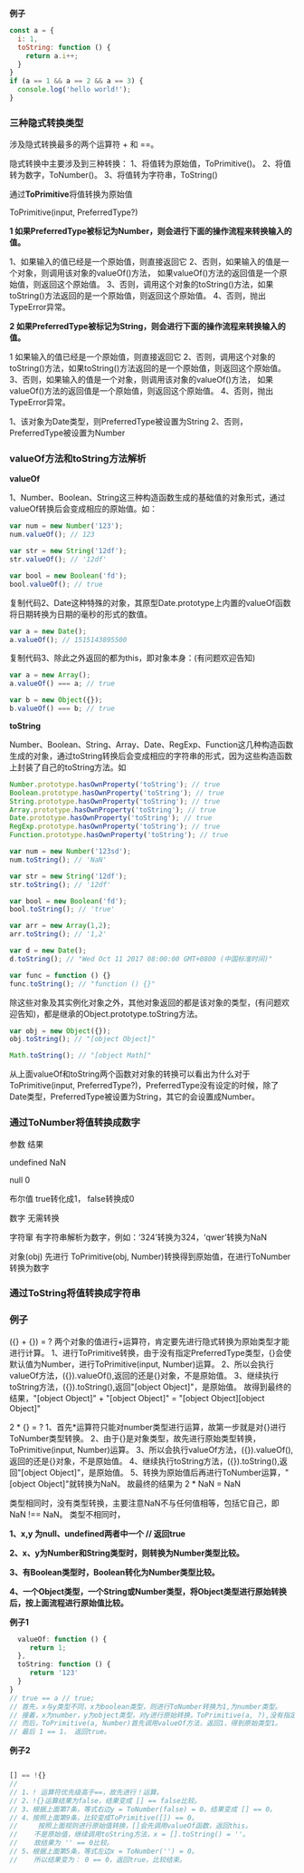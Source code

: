

**例子**

````js
const a = {
  i: 1,
  toString: function () {
    return a.i++;
  }
}
if (a == 1 && a == 2 && a == 3) {
  console.log('hello world!');
}

````

### 三种隐式转换类型

涉及隐式转换最多的两个运算符 + 和 ==。

隐式转换中主要涉及到三种转换：
1、将值转为原始值，ToPrimitive()。
2、将值转为数字，ToNumber()。
3、将值转为字符串，ToString()

通过**ToPrimitive**将值转换为原始值

ToPrimitive(input, PreferredType?)

**1 如果PreferredType被标记为Number，则会进行下面的操作流程来转换输入的值。**

1、如果输入的值已经是一个原始值，则直接返回它
2、否则，如果输入的值是一个对象，则调用该对象的valueOf()方法，
   如果valueOf()方法的返回值是一个原始值，则返回这个原始值。
3、否则，调用这个对象的toString()方法，如果toString()方法返回的是一个原始值，则返回这个原始值。
4、否则，抛出TypeError异常。


**2 如果PreferredType被标记为String，则会进行下面的操作流程来转换输入的值。**

1 如果输入的值已经是一个原始值，则直接返回它
2、否则，调用这个对象的toString()方法，如果toString()方法返回的是一个原始值，则返回这个原始值。
3、否则，如果输入的值是一个对象，则调用该对象的valueOf()方法，
   如果valueOf()方法的返回值是一个原始值，则返回这个原始值。
4、否则，抛出TypeError异常。

1、该对象为Date类型，则PreferredType被设置为String
2、否则，PreferredType被设置为Number

### valueOf方法和toString方法解析

**valueOf**

1、Number、Boolean、String这三种构造函数生成的基础值的对象形式，通过valueOf转换后会变成相应的原始值。如：
````js
var num = new Number('123');
num.valueOf(); // 123

var str = new String('12df');
str.valueOf(); // '12df'

var bool = new Boolean('fd');
bool.valueOf(); // true
````

复制代码2、Date这种特殊的对象，其原型Date.prototype上内置的valueOf函数将日期转换为日期的毫秒的形式的数值。
````js
var a = new Date();
a.valueOf(); // 1515143895500
````

复制代码3、除此之外返回的都为this，即对象本身：(有问题欢迎告知)

````js
var a = new Array();
a.valueOf() === a; // true

var b = new Object({});
b.valueOf() === b; // true
````

**toString**

Number、Boolean、String、Array、Date、RegExp、Function这几种构造函数生成的对象，通过toString转换后会变成相应的字符串的形式，因为这些构造函数上封装了自己的toString方法。如

````js
Number.prototype.hasOwnProperty('toString'); // true
Boolean.prototype.hasOwnProperty('toString'); // true
String.prototype.hasOwnProperty('toString'); // true
Array.prototype.hasOwnProperty('toString'); // true
Date.prototype.hasOwnProperty('toString'); // true
RegExp.prototype.hasOwnProperty('toString'); // true
Function.prototype.hasOwnProperty('toString'); // true

var num = new Number('123sd');
num.toString(); // 'NaN'

var str = new String('12df');
str.toString(); // '12df'

var bool = new Boolean('fd');
bool.toString(); // 'true'

var arr = new Array(1,2);
arr.toString(); // '1,2'

var d = new Date();
d.toString(); // "Wed Oct 11 2017 08:00:00 GMT+0800 (中国标准时间)"

var func = function () {}
func.toString(); // "function () {}"

````
除这些对象及其实例化对象之外，其他对象返回的都是该对象的类型，(有问题欢迎告知)，都是继承的Object.prototype.toString方法。

````js
var obj = new Object({});
obj.toString(); // "[object Object]"

Math.toString(); // "[object Math]"
````

从上面valueOf和toString两个函数对对象的转换可以看出为什么对于ToPrimitive(input, PreferredType?)，PreferredType没有设定的时候，除了Date类型，PreferredType被设置为String，其它的会设置成Number。

### 通过ToNumber将值转换成数字

参数               结果

undefined         NaN

null              0

布尔值             true转化成1， false转换成0

数字              无需转换

字符窜            有字符串解析为数字，例如：‘324’转换为324，‘qwer’转换为NaN

对象(obj)         先进行 ToPrimitive(obj, Number)转换得到原始值，在进行ToNumber转换为数字


### 通过ToString将值转换成字符串


### 例子

({} + {}) = ?
两个对象的值进行+运算符，肯定要先进行隐式转换为原始类型才能进行计算。
1、进行ToPrimitive转换，由于没有指定PreferredType类型，{}会使默认值为Number，进行ToPrimitive(input, Number)运算。
2、所以会执行valueOf方法，({}).valueOf(),返回的还是{}对象，不是原始值。
3、继续执行toString方法，({}).toString(),返回"[object Object]"，是原始值。
故得到最终的结果，"[object Object]" + "[object Object]" = "[object Object][object Object]"


2 * {} = ?
1、首先*运算符只能对number类型进行运算，故第一步就是对{}进行ToNumber类型转换。
2、由于{}是对象类型，故先进行原始类型转换，ToPrimitive(input, Number)运算。
3、所以会执行valueOf方法，({}).valueOf(),返回的还是{}对象，不是原始值。
4、继续执行toString方法，({}).toString(),返回"[object Object]"，是原始值。
5、转换为原始值后再进行ToNumber运算，"[object Object]"就转换为NaN。
故最终的结果为 2 * NaN = NaN


类型相同时，没有类型转换，主要注意NaN不与任何值相等，包括它自己，即NaN !== NaN。
类型不相同时，

**1、x,y 为null、undefined两者中一个   // 返回true**

**2、x、y为Number和String类型时，则转换为Number类型比较。**

**3、有Boolean类型时，Boolean转化为Number类型比较。**

**4、一个Object类型，一个String或Number类型，将Object类型进行原始转换后，按上面流程进行原始值比较。**


**例子1**
````js
  valueOf: function () {
     return 1;
  },
  toString: function () {
     return '123'
  }
}
// true == a // true;
// 首先，x与y类型不同，x为boolean类型，则进行ToNumber转换为1,为number类型。
// 接着，x为number，y为object类型，对y进行原始转换，ToPrimitive(a, ?),没有指定转换类型，默认number类型。
// 而后，ToPrimitive(a, Number)首先调用valueOf方法，返回1，得到原始类型1。
// 最后 1 == 1， 返回true。

````

**例子2**


````js

[] == !{}
//
// 1、! 运算符优先级高于==，故先进行！运算。
// 2、!{}运算结果为false，结果变成 [] == false比较。
// 3、根据上面第7条，等式右边y = ToNumber(false) = 0。结果变成 [] == 0。
// 4、按照上面第9条，比较变成ToPrimitive([]) == 0。
//     按照上面规则进行原始值转换，[]会先调用valueOf函数，返回this。
//    不是原始值，继续调用toString方法，x = [].toString() = ''。
//    故结果为 '' == 0比较。
// 5、根据上面第5条，等式左边x = ToNumber('') = 0。
//    所以结果变为： 0 == 0，返回true，比较结束。


````